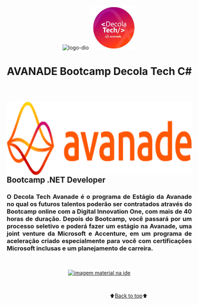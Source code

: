 <a name="back-to-top"></a>

 <p align="center">
    <img height="120px" src="https://github.com/marcosbarker/starting.net/blob/main/assets/logo_dio.png" alt="logo-dio">
    <img height="120px" src="/assets/logoDecola.jpeg" alt="logo decola">
    </p>

<h1 align="center">AVANADE Bootcamp Decola Tech C#</h1>

<br/>

## <img  height="200px" align="center" src="/assets/avanade.png"> Bootcamp .NET Developer

<h3 align="justify">O Decola Tech Avanade é o programa de Estágio da Avanade no qual os futuros talentos poderão ser contratados através do Bootcamp online com a Digital Innovation One, com mais de 40 horas de duração. Depois do Bootcamp, você passará por um processo seletivo e poderá fazer um estágio na Avanade, uma joint venture da Microsoft e Accenture, em um programa de aceleração criado especialmente para você com certificações Microsoft inclusas e um planejamento de carreira.</h3>
   
<br/>

<p align="center">
    <a href="">
        <img height="400px" src="https://github.com/marcosbarker/starting.net/blob/main/assets/img_exerc.jpg" alt="imagem material na ide">
    </a>
        </p>

<br/>


&emsp;&emsp;&emsp;&emsp;&emsp;&emsp;&emsp;&emsp;&emsp;&emsp;&emsp;&emsp;&emsp;&emsp;&emsp;&emsp;&emsp;&emsp;&emsp;&emsp;⬆️[Back to top](#back-to-top)⬆️ 

